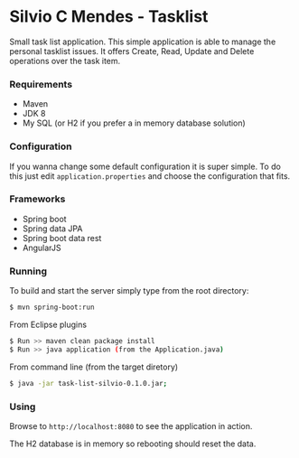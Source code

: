 # Silvio C Mendes - Tasklist

Small task list application. 
This simple application is able to manage the personal tasklist issues.
It offers Create, Read, Update and Delete operations over the task item. 

### Requirements

- Maven
- JDK 8
- My SQL (or H2 if you prefer a in memory database solution)

### Configuration

If you wanna change some default configuration it is super simple.
To do this just edit `application.properties` and choose the configuration that fits.

### Frameworks
- Spring boot
- Spring data JPA
- Spring boot data rest
- AngularJS

### Running

To build and start the server simply type from the root directory:
```sh
$ mvn spring-boot:run
```

From Eclipse plugins
```sh
$ Run >> maven clean package install
$ Run >> java application (from the Application.java)
```

From command line (from the target diretory)
```sh
$ java -jar task-list-silvio-0.1.0.jar;
```


### Using

Browse to `http://localhost:8080` to see the application in action.

The H2 database is in memory so rebooting should reset the data.



